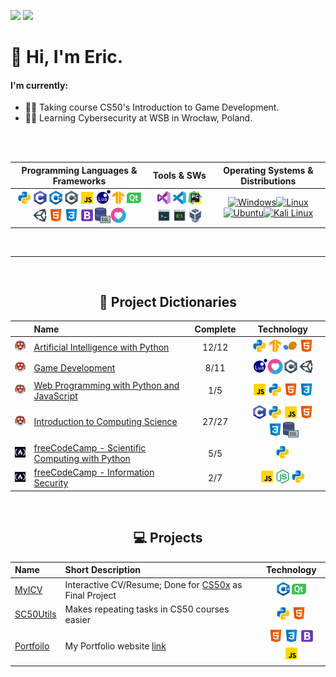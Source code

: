 [![][portfolio_shield]][portfolio_web_link]
[![][status_shield]][status_link]

# 👋 Hi, I'm Eric.

#### I'm currently:
  - 👨‍💻 Taking course CS50's Introduction to Game Development.
  - 👨‍🎓 Learning Cybersecurity at WSB in Wrocław, Poland.

<br><br>
<div align="center" markdown>

Programming Languages & Frameworks |  Tools & SWs | Operating Systems & Distributions
:---: | :---: | :---:
[![Python][py_img]![C][c_img]![C++][cpp_img]![C#][csharp_img]![JavaScript][js_img]![Lua][lua_img]![TensorFlow][tf_img]![Qt][qt_img]![Unity][unity_img]![HTML5][html_img]![CSS3][css_img]![Bootstrap][bs_img]![SQL][sql_img]![Love][love_img]](#) | [![Visual Studio][vs_img]![VSCode][vsc_img]![PyCharm][pyc_img]![Console][cons_img]![CMD][cmd_img]![VirtualBox][virbox_img]](#) | [![Windows][win_img]![Linux][lin_img]![Ubuntu][ubuntu_img]![Kali Linux][kali_img]](#)

</div>
<br>

---

<br>
<div align="center" markdown>
  
## 📂 Project Dictionaries
| &nbsp; | Name | Complete | Technology
| :---: | :--- | :---: | :---:
[![CS50][harvard_25_img]](#) | [Artificial Intelligence with Python][cs50-ai-packed_link] | 12/12 | [![Python][py_img]![Tensorflow][tf_img]![Scikit][scikit_img]![HTML][html_img]](#)
[![CS50][harvard_25_img]](#) | [Game Development][cs50-g-packed_link] | 8/11 | [![Lua][lua_img]![LOVE][love_img]![C#][csharp_img]![Unity][unity_img]](#)
[![CS50][harvard_25_img]](#) | [Web Programming with Python and JavaScript](#) | 1/5 | [![JavaScript][js_img]![Python][py_img]![HTML][html_img]![CSS][css_img]](#)
[![CS50][harvard_25_img]](#) | [Introduction to Computing Science][cs50-x-packed_link] | 27/27 | [![C][c_img]![Python][py_img]![JavaScript][js_img]![HTML][html_img]![CSS][css_img]![SQL][sql_img]](#)
[![fCC][fcc_25_img]](#) | [freeCodeCamp - Scientific Computing with Python][fcc-scicomp-packed_link] | 5/5 | [![Python][py_img]](#)
[![fCC][fcc_25_img]](#) | [freeCodeCamp - Information Security][fcc-infosec-packed_link] | 2/7 | [![JavaScript][js_img]![Node.js][nodejs_img]![Python][py_img]](#)
  
</div>
<br>
<div align="center" markdown>

## 💻 Projects
Name | Short Description | Technology
:--- | :--- | :---:
[MyICV][my-icv_link] | Interactive CV/Resume; Done for [CS50x][cs50-x-packed_link] as Final Project | [![C++][cpp_img]![Qt][qt_img]](#)
[SC50Utils][my-cs50utils_link] | Makes repeating tasks in CS50 courses easier | [![Python][py_img]![HTML][html_img]](#)
[Portfoilo][portfolio_link] | My Portfolio website [link][portfolio_web_link] | [![HTML][html_img]![CSS][css_img]![BootStrap][bs_img]![JavaScript][js_img]](#)
  
</div>

<!-- CS50 links -->
[cs50-ai-packed_link]:        https://github.com/GrandEchoWhiskey/harvard-cs50-ai-projects/blob/main/README.md
[cs50-x-packed_link]:         https://github.com/GrandEchoWhiskey/harvard-cs50-x-projects/blob/main/README.md
[cs50-g-packed_link]:         dict/course/CS50-HarvardX/CS50G/README.md

<!-- freeCodeCamp links -->
[fcc-scicomp-packed_link]:    dict/course/freeCodeCamp/Scientific_Computing/README.md
[fcc-infosec-packed_link]:    dict/course/freeCodeCamp/Information_Security/README.md

<!-- my links -->
[my-icv_link]:                https://github.com/GrandEchoWhiskey/my-icv
[my-cs50utils_link]:          https://github.com/GrandEchoWhiskey/my-cs50utils
[portfolio_link]:             https://github.com/GrandEchoWhiskey/grandechowhiskey.github.io
[portfolio_web_link]:         https://grandechowhiskey.github.io

<!-- shields -->
[portfolio_shield]:           https://img.shields.io/website?style=flat-square&down_color=red&down_message=Offline&label=Portfolio&up_color=green&up_message=Online&url=https%3A%2F%2Fgrandechowhiskey.github.io
[cert_shield]:                https://img.shields.io/badge/Certificates-%203%20-darkgreen?style=flat-square
[cert_link]:                  #
[status_shield]:              https://img.shields.io/badge/Position-Junior_Developer-blue?style=flat-square
[status_link]:                #

<!-- Programming Languages & Frameworks -->
[py_img]:                     icons/programming/python.png
[tf_img]:                     icons/programming/tensorflow.png
[cpp_img]:                    icons/programming/cpp.png
[qt_img]:                     icons/programming/qt.png
[c_img]:                      icons/programming/c.png
[html_img]:                   icons/programming/html.png
[css_img]:                    icons/programming/css.png
[js_img]:                     icons/programming/js.png
[bs_img]:                     icons/programming/bs.png
[sql_img]:                    icons/programming/sql.png
[nodejs_img]:                 icons/programming/nodejs.png
[csharp_img]:                 icons/programming/csharp.png
[lua_img]:                    icons/programming/lua.png
[unity_img]:                  icons/programming/unity.png
[love_img]:                   icons/programming/love.png
[dotnet_img]:                 icons/programming/dotnet.png
[scikit_img]:                 icons/programming/scikit.png

<!-- Tools & SWs -->
[vs_img]:                     icons/tools/vsstudio.png
[vsc_img]:                    icons/tools/vscode.png
[pyc_img]:                    icons/tools/pycharm.png
[cons_img]:                   icons/tools/bash.png
[cmd_img]:                    icons/tools/cmd.png
[virbox_img]:                 icons/tools/vbox.png

<!-- Operating Systems & Distributions -->
[win_img]:                    https://img.icons8.com/color/25/windows-10.png
[lin_img]:                    https://img.icons8.com/color/25/linux.png
[ubuntu_img]:                 https://img.icons8.com/color/25/ubuntu--v1.png
[kali_img]:                   https://img.icons8.com/color/25/kali-linux.png

<!-- Courses -->
[harvard_25_img]:             icons/course/harvard25.png
[fcc_25_img]:                 icons/course/fcc25.png
